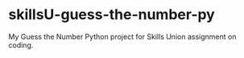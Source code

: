 # skillsU-guess-the-number-py
My Guess the Number Python project for Skills Union assignment on coding.
